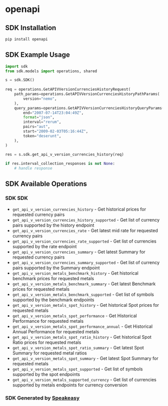 # openapi

<!-- Start SDK Installation -->
## SDK Installation

```bash
pip install openapi
```
<!-- End SDK Installation -->

<!-- Start SDK Example Usage -->
## SDK Example Usage

```python
import sdk
from sdk.models import operations, shared

s = sdk.SDK()
    
req = operations.GetAPIVVersionCurrenciesHistoryRequest(
    path_params=operations.GetAPIVVersionCurrenciesHistoryPathParams(
        version="nemo",
    ),
    query_params=operations.GetAPIVVersionCurrenciesHistoryQueryParams(
        end="2007-07-14T23:04:49Z",
        format="json",
        interval="rerum",
        pairs="aut",
        start="2009-02-03T05:16:44Z",
        token="deserunt",
    ),
)
    
res = s.sdk.get_api_v_version_currencies_history(req)

if res.interval_collection_responses is not None:
    # handle response
```
<!-- End SDK Example Usage -->

<!-- Start SDK Available Operations -->
## SDK Available Operations

### SDK SDK

* `get_api_v_version_currencies_history` - Get historical prices for requested currency pairs
* `get_api_v_version_currencies_history_supported` - Get list of currency pairs supported by the history endpoint
* `get_api_v_version_currencies_rate` - Get latest mid rate for requested currency pairs
* `get_api_v_version_currencies_rate_supported` - Get list of currencies supported by the rate endpoint
* `get_api_v_version_currencies_summary` - Get latest Summary for requested currency pairs
* `get_api_v_version_currencies_summary_supported` - Get list of currency pairs supported by the Summary endpoint
* `get_api_v_version_metals_benchmark_history` - Get historical benchmark prices for requested metals
* `get_api_v_version_metals_benchmark_summary` - Get latest Benchmark prices for requested metals
* `get_api_v_version_metals_benchmark_supported` - Get list of symbols supported by the benchmark endpoints
* `get_api_v_version_metals_spot_history` - Get historical Spot prices for requested metals
* `get_api_v_version_metals_spot_performance` - Get Historical Performance for requested metals
* `get_api_v_version_metals_spot_performance_annual` - Get Historical Annual Performance for requested metals
* `get_api_v_version_metals_spot_ratio_history` - Get historical Spot Ratio prices for requested metals
* `get_api_v_version_metals_spot_ratio_summary` - Get latest Spot Summary for requested metal ratios
* `get_api_v_version_metals_spot_summary` - Get latest Spot Summary for requested metals
* `get_api_v_version_metals_spot_supported` - Get list of symbols supported by the spot endpoints
* `get_api_v_version_metals_supported_currency` - Get list of currencies supported by metals endpoints for currency conversion

<!-- End SDK Available Operations -->

### SDK Generated by [Speakeasy](https://docs.speakeasyapi.dev/docs/using-speakeasy/client-sdks)
